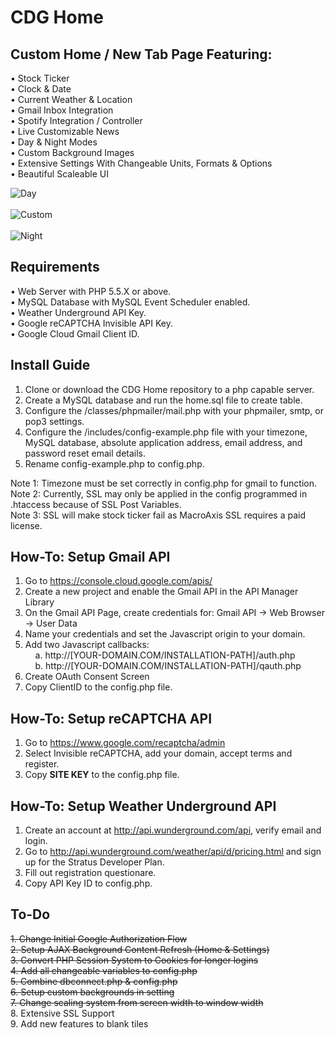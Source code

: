 # CDG Home

## Custom Home / New Tab Page Featuring:
• Stock Ticker<br>
• Clock & Date<br>
• Current Weather & Location<br>
• Gmail Inbox Integration<br>
• Spotify Integration / Controller<br>
• Live Customizable News<br>
• Day & Night Modes<br>
• Custom Background Images<br>
• Extensive Settings With Changeable Units, Formats & Options<br>
• Beautiful Scaleable UI<br>

![Day](https://raw.githubusercontent.com/cdgco/home/master/img/day.png)<br><br>
![Custom](https://raw.githubusercontent.com/cdgco/home/master/img/custom.png)<br><br>
![Night](https://raw.githubusercontent.com/cdgco/home/master/img/night.png)

## Requirements
• Web Server with PHP 5.5.X or above.<br>
• MySQL Database with MySQL Event Scheduler enabled.<br>
• Weather Underground API Key.<br>
• Google reCAPTCHA Invisible API Key.<br>
• Google Cloud Gmail Client ID.<br>

## Install Guide
1. Clone or download the CDG Home repository to a php capable server.
2. Create a MySQL database and run the home.sql file to create table.
3. Configure the /classes/phpmailer/mail.php with your phpmailer, smtp, or pop3 settings.
4. Configure the /includes/config-example.php file with your timezone, MySQL database, absolute application address, email address, and password reset email details.
5. Rename config-example.php to config.php.

Note 1: Timezone must be set correctly in config.php for gmail to function.<br>
Note 2: Currently, SSL may only be applied in the config programmed in .htaccess because of SSL Post Variables.<br>
Note 3: SSL will make stock ticker fail as MacroAxis SSL requires a paid license.<br>

## How-To: Setup Gmail API

1. Go to https://console.cloud.google.com/apis/
2. Create a new project and enable the Gmail API in the API Manager Library
3. On the Gmail API Page, create credentials for: Gmail API -> Web Browser -> User Data
4. Name your credentials and set the Javascript origin to your domain.
5. Add two Javascript callbacks: <br>
&nbsp;&nbsp;&nbsp;    a. http://[YOUR-DOMAIN.COM/INSTALLATION-PATH]/auth.php<br>
&nbsp;&nbsp;&nbsp;   b. http://[YOUR-DOMAIN.COM/INSTALLATION-PATH]/qauth.php<br>
6. Create OAuth Consent Screen
7. Copy ClientID to the config.php file.

## How-To: Setup reCAPTCHA API

1. Go to https://www.google.com/recaptcha/admin
2. Select Invisible reCAPTCHA, add your domain, accept terms and register.
3. Copy <b>SITE KEY</b> to the config.php file.

## How-To: Setup Weather Underground API

1. Create an account at http://api.wunderground.com/api, verify email and login.
2. Go to http://api.wunderground.com/weather/api/d/pricing.html and sign up for the Stratus Developer Plan.
3. Fill out registration questionare.
4. Copy API Key ID to config.php.

## To-Do
<s>1. Change Initial Google Authorization Flow</s><br>
<s>2. Setup AJAX Background Content Refresh (Home & Settings)</s><br>
<s>3. Convert PHP Session System to Cookies for longer logins</s><br>
<s>4. Add all changeable variables to config.php</s><br>
<s>5. Combine dbconnect.php & config.php</s><br>
<s>6. Setup custom backgrounds in setting</s><br>
<s>7. Change scaling system from screen width to window width</s><br>
8. Extensive SSL Support<br>
9. Add new features to blank tiles<br>
